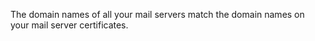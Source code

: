 The domain names of all your mail servers match the domain names on your 
mail server certificates.
